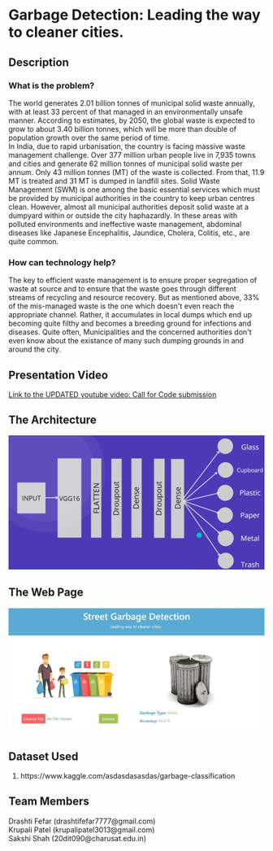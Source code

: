 # Garbage Detection: Leading the way to cleaner cities.
<!-- <h2>Content</h2>
<ul>
  <li>Submission/Project name</li>
  <ul>
    <li>Content</li>
    <li>Short Description</li>
    <ul>
      <li>What is the problem?</li>
      <li>How can technology help?</li>
      <li>The idea</li>
     </ul>
  </ul>
  <li>Presentation Video</li>
  <li>The Architecture</li>
  <li>Long Description</li>
  <li>Demo</li>
  <li>Resources Used</li>
  <li>Team Members</li> -->

 </ul>

<h2> Description</h2>
  <h3>What is the problem?</h3>
  <p> The world generates 2.01 billion tonnes of municipal solid waste annually, with at least 33 percent of that managed in an environmentally unsafe manner. 
  According to estimates, by 2050, the global waste is expected to grow to about 3.40 billion tonnes, which will be more than double of population growth over the same period of time.<br>
In India, due to rapid urbanisation, the country is facing massive waste management challenge. Over 377 million urban people live in 7,935 towns and cities and generate 62 million tonnes of municipal solid waste per annum. Only 43 million tonnes (MT) of the waste is collected. From that, 11.9 MT is treated and 31 MT is dumped in landfill sites. Solid Waste Management (SWM) is one among the basic essential services which must be provided by municipal authorities in the country to keep urban centres clean. However, almost all municipal authorities deposit solid waste at a dumpyard within or outside the city haphazardly.
In these areas with polluted environments and ineffective waste management, abdominal diseases like Japanese Encephalitis, Jaundice, Cholera, Colitis, etc., are quite common.</p>

<h3>How can technology help?</h3>
<p>The key to efficient waste management is to ensure proper segregation of waste at source and to ensure that the waste goes through different streams of recycling and resource recovery. But as mentioned above, 33% of the mis-managed waste is the one which doesn't even reach the appropriate channel. Rather, it accumulates in local dumps which end up becoming quite filthy and becomes a breeding ground for infections and diseases. Quite often, Municipalities and the concerned authorities don't even know about the existance of many such dumping grounds in and around the city.</p>

<!-- <h3>The idea</h3>
<p>As the country gets more digitally connected, more and more people order commodities (like food) to be directly delivered to their houses. This results in a lot of delivery-people driving into neighbourhoods in and around the city. If we were to fit a smart camera in association with an inference engine in these vehicles, we could get the location of many local garbage dumps and thereby inform the concerned authorities to take suitable action.<br>
  We can also further use these techniques of artificial learning and neural networks to identify and segregate the waste so that they can be properly disposed. -->

  
 <h2>Presentation Video</h2>
 <a href= 'https://youtu.be/VTUTzssDvWE'>Link to the UPDATED youtube video: Call for Code submission</a>
<!--  <a href= 'https://youtu.be/D9JnW2KTEbE'>Link to the previous youtube video: Wit Hackathon submission</a>
  -->
 
 <h2>The Architecture</h2>
 <img src="./architecture.jpg">
  
  
<!--   <h2>Long Description</h2>
<a href= './long-description.md'>More detail is available here</a> -->
<!-- 
 <h2>Project Roadmap</h2>
 <p>Our project detects trash on streets through a hardware unit called an inference engine hard coded with a machine learning algorithm. It marks the locations where trash is detected on a map.</p>
 <img src="./pictures/roadmap.png"> -->
  

<h2>The Web Page</h2>
<!-- <h3>The object detection algorithm on a still image:</h3> -->
<img src= "webpage.jpg">
<!-- <h3>The object detection algorithm on a video:</h3>
<img src= "https://github.com/mihika-shrivastava/garbage-detection/blob/main/pictures/sample2.gif">
<h3>The location of sites with garbage marked on a map with the help of its location coordiates taken from an IBM database:</h3>
<img src= "https://github.com/mihika-shrivastava/garbage-detection/blob/main/pictures/map.png"> -->
 
 
 <h2>Dataset Used</h2>
 <ol>
  <li>https://www.kaggle.com/asdasdasasdas/garbage-classification </li>
<!--   <li>for annotating the images: https://cloud.annotations.ai/ </li>
  <li>for the database to store map coordinates: https://www.ibm.com/in-en/cloud/databases </li> -->
 </ol>
  
 
  
<h2>Team Members</h2> 
<!--  <a href="https://github.com/mihika-shrivastava/garbage-detection/graphs/contributors"> -->
  <!--img src="https://contributors-img.web.app/image?repo=mihika-shrivastava/garbage-detection" /-->
<!--   <img src= "https://avatars.githubusercontent.com/u/59635299?v=4" width="40" height="40">
  <img src= "https://avatars.githubusercontent.com/u/59409466?v=4" width="40" height="40">
  <img src= "https://avatars.githubusercontent.com/u/85937991?v=4" width="40" height="40">
  <img src= "https://avatars.githubusercontent.com/u/69666461?v=4" width="40" height="40">
  
  
  
  
</a> 
<br> -->
Drashti Fefar (drashtifefar7777@gmail.com)
<br> 
Krupali Patel (krupalipatel3013@gmail.com)
<br>
Sakshi Shah (20dit090@charusat.edu.in)
<!-- <br>
Swetha Manukonda (smanukonda0@gmail.com)
<br> -->
  
  
  
  
  
  
  
  
  
  
  
  
      
   
